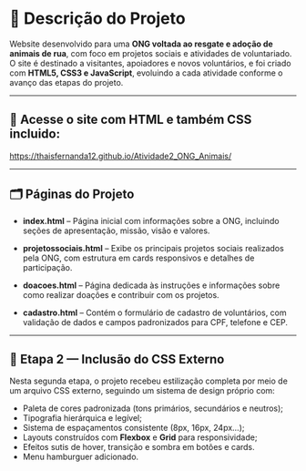 # 🐾 Descrição do Projeto

Website desenvolvido para uma **ONG voltada ao resgate e adoção de animais de rua**, com foco em projetos sociais e atividades de voluntariado.  
O site é destinado a visitantes, apoiadores e novos voluntários, e foi criado com **HTML5, CSS3 e JavaScript**, evoluindo a cada atividade conforme o avanço das etapas do projeto.

---

## 🚀 Acesse o site com HTML e também CSS incluido:

https://thaisfernanda12.github.io/Atividade2_ONG_Animais/

---



## 🗂️ Páginas do Projeto

- **index.html** – Página inicial com informações sobre a ONG, incluindo seções de apresentação, missão, visão e valores.

- **projetossociais.html** – Exibe os principais projetos sociais realizados pela ONG, com estrutura em cards responsivos e detalhes de participação.

- **doacoes.html** – Página dedicada às instruções e informações sobre como realizar doações e contribuir com os projetos.

- **cadastro.html** – Contém o formulário de cadastro de voluntários, com validação de dados e campos padronizados para CPF, telefone e CEP.

---

## 🧩 Etapa 2 — Inclusão do CSS Externo

Nesta segunda etapa, o projeto recebeu estilização completa por meio de um arquivo CSS externo, seguindo um sistema de design próprio com:

- Paleta de cores padronizada (tons primários, secundários e neutros);
- Tipografia hierárquica e legível;
- Sistema de espaçamentos consistente (8px, 16px, 24px...);
- Layouts construídos com **Flexbox** e **Grid** para responsividade;
- Efeitos sutis de hover, transição e sombra em botões e cards.
- Menu hamburguer adicionado.




